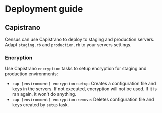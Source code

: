 # Deployment guide

## Capistrano

Census can use Capistrano to deploy to staging and production servers. Adapt `staging.rb` and `production.rb` to your servers settings.

### Encryption

Use Capistrano `encryption` tasks to setup encryption for staging and production environments:

 * `cap [environment] encryption:setup`: Creates a configuration file and keys in the servers. If not executed, encryption will not be used. If it is ran again, it won't do anything.
 * `cap [environment] encryption:remove`: Deletes configuration file and keys created by `setup` task.
